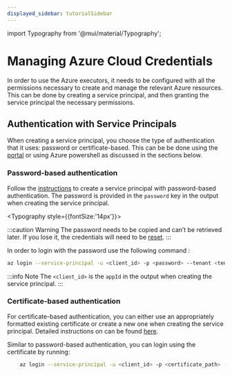 ```yaml
---
displayed_sidebar: tutorialSidebar
---
```


import Typography from '@mui/material/Typography';

# Managing Azure Cloud Credentials

In order to use the Azure executors, it needs to be configured with all the permissions necessary to create and manage the relevant Azure resources. This can be done by creating a service principal, and then granting the service principal the necessary permissions.

## Authentication with Service Principals

When creating a service principal, you choose the type of authentication that it uses: password or certificate-based. This can be be done using the [portal](https://learn.microsoft.com/en-us/azure/active-directory/develop/howto-create-service-principal-portal) or using Azure powershell as discussed in the sections below.

### Password-based authentication

Follow the [instructions](https://learn.microsoft.com/en-us/cli/azure/create-an-azure-service-principal-azure-cli?view=azure-cli-latest#password-based-authentication) to create a service principal with password-based authentication. The password is provided in the `password` key in the output when creating the service principal.

<Typography style={{fontSize:'14px'}}>

:::caution Warning
The password needs to be copied and can’t be retrieved later. If you lose it, the credentials will need to be [reset](https://learn.microsoft.com/en-us/cli/azure/create-an-azure-service-principal-azure-cli?view=azure-cli-latest#6-reset-credentials).
:::

</Typography>

In order to login with the password use the following command :

```bash
az login --service-principal -u <client_id> -p <password> --tenant <tenant_id>
```

:::info Note
The `<client_id>` is the `appId` in the output when creating the service principal.
:::

### Certificate-based authentication

For certificate-based authentication, you can either use an appropriately formatted existing certificate or create a new one when creating the service principal. Detailed instructions on can be found [here](https://learn.microsoft.com/en-us/cli/azure/create-an-azure-service-principal-azure-cli?view=azure-cli-latest#certificate-based-authentication).

Similar to password-based authentication, you can login using the certificate by running:

```bash
    az login --service-principal -u <client_id> -p <certificate_path> --tenant <tenant_id>
```
